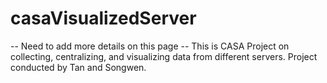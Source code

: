 # casaVisualizedServer
-- Need to add more details on this page --
This is CASA Project on collecting, centralizing, and visualizing data from different servers. 
Project conducted by Tan and Songwen.
